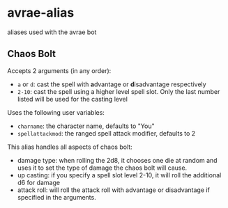 # avrae-alias

aliases used with the avrae bot

## Chaos Bolt

Accepts 2 arguments (in any order):

- `a` or `d`: cast the spell with **a**dvantage or **d**isadvantage respectively
- `2-10`: cast the spell using a higher level spell slot. Only the last number
  listed will be used for the casting level

Uses the following user variables:

- `charname`: the character name, defaults to "You"
- `spellattackmod`: the ranged spell attack modifier, defaults to 2

This alias handles all aspects of chaos bolt:

- damage type: when rolling the 2d8, it chooses one die at random and uses it
  to set the type of damage the chaos bolt will cause.
- up casting: if you specify a spell slot level 2-10, it will roll the
  additional d6 for damage
- attack roll: will roll the attack roll with advantage or disadvantage if
  specified in the arguments.
